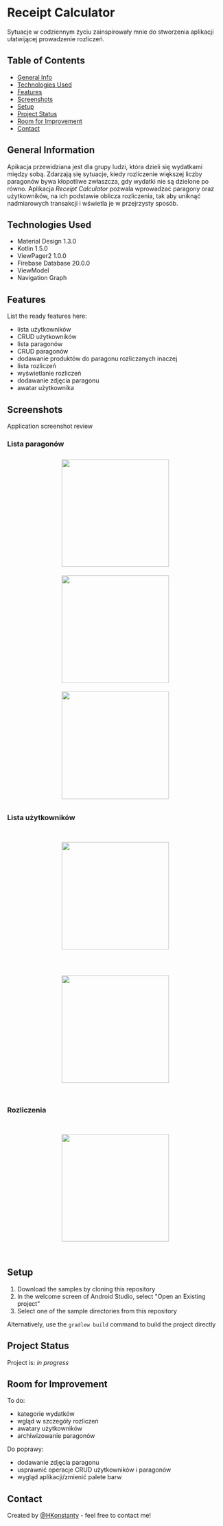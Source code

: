 # Receipt Calculator
Sytuacje w codziennym życiu zainspirowały mnie do stworzenia aplikacji ułatwijącej prowadzenie rozliczeń.

## Table of Contents
* [General Info](#general-information)
* [Technologies Used](#technologies-used)
* [Features](#features)
* [Screenshots](#screenshots)
* [Setup](#setup)
* [Project Status](#project-status)
* [Room for Improvement](#room-for-improvement)
* [Contact](#contact)


## General Information
Apikacja przewidziana jest dla grupy ludzi, która dzieli się wydatkami między sobą. Zdarzają się sytuacje, kiedy rozliczenie większej liczby paragonów
bywa kłopotliwe zwłaszcza, gdy wydatki nie są dzielone po równo. Aplikacja _Receipt Calculator_ pozwala wprowadzać paragony oraz użytkowników,
na ich podstawie oblicza rozliczenia, tak aby uniknąć nadmiarowych transakcji i wświetla je w przejrzysty sposób. 


## Technologies Used
- Material Design 1.3.0
- Kotlin 1.5.0
- ViewPager2 1.0.0
- Firebase Database 20.0.0
- ViewModel
- Navigation Graph


## Features
List the ready features here:
* lista użytkowników
* CRUD użytkowników
* lista paragonów
* CRUD paragonów
* dodawanie produktów do paragonu rozliczanych inaczej
* lista rozliczeń
* wyświetlanie rozliczeń
* dodawanie zdjęcia paragonu
* awatar użytkownika

## Screenshots
Application screenshot review
### Lista paragonów
<p align="center">
  <img src="./screenshot/receipt_list.png" width="250" style="margin:10px">
  <img src="./screenshot/add_receipt.png" width="250" style="margin:10px">
  <img src="./screenshot/add_product.png" width="250" style="margin:10px">
</p>

### Lista użytkowników

<p align="center">
  <img src="./screenshot/users_list.png" width="250" style="padding:30px 15px">
  <img src="./screenshot/add_user.png" width="250" style="padding:30px 15px">
</p>

### Rozliczenia

<p align="center">
  <img src="./screenshot/settlements_list.png" width="250" style="padding:30px 15px">
</p>


## Setup
1. Download the samples by cloning this repository
2. In the welcome screen of Android Studio, select "Open an Existing project"
3. Select one of the sample directories from this repository

Alternatively, use the `gradlew build` command to build the project directly


## Project Status
Project is: _in progress_


## Room for Improvement
To do:
* kategorie wydatków
* wgląd w szczegóły rozliczeń
* awatary użytkowników
* archiwizowanie paragonów

Do poprawy:
* dodawanie zdjęcia paragonu
* usprawnić operacje CRUD użytkowników i paragonów
* wygląd aplikacji/zmienić palete barw

## Contact
Created by [@HKonstanty](https://github.com/HKonstanty/HKonstanty) - feel free to contact me!